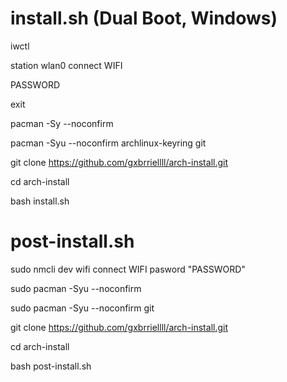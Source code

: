 # install.sh (Dual Boot, Windows)

iwctl

station wlan0 connect WIFI

PASSWORD

exit

pacman -Sy --noconfirm

pacman -Syu --noconfirm archlinux-keyring git

git clone https://github.com/gxbrriellll/arch-install.git

cd arch-install

bash install.sh

# post-install.sh

sudo nmcli dev wifi connect WIFI pasword "PASSWORD"

sudo pacman -Syu --noconfirm 

sudo pacman -Syu --noconfirm git

git clone https://github.com/gxbrriellll/arch-install.git

cd arch-install

bash post-install.sh
